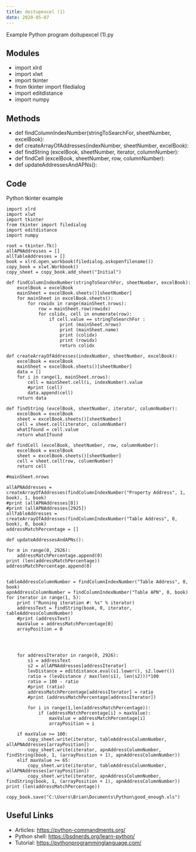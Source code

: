 ```yaml
---
title: doitupexcel (1)
date: 2020-05-07
---
```

Example Python program doitupexcel (1).py

## Modules

* import xlrd
* import xlwt
* import tkinter
* from tkinter import filedialog
* import editdistance
* import numpy

## Methods

* def findColumnIndexNumber(stringToSearchFor, sheetNumber, excelBook):
* def createArrayOfAddresses(indexNumber, sheetNumber, excelBook):
* def findString (excelBook, sheetNumber, iterator, columnNumber):
* def findCell (excelBook, sheetNumber, row, columnNumber):
* def updateAddressesAndAPNs():

## Code

Python tkinter example

    import xlrd
    import xlwt
    import tkinter
    from tkinter import filedialog
    import editdistance
    import numpy
    
    root = tkinter.Tk()
    allAPNAddresses = []
    allTableAddresses = []
    book = xlrd.open_workbook(filedialog.askopenfilename())
    copy_book = xlwt.Workbook()
    copy_sheet = copy_book.add_sheet("Initial")
    
    def findColumnIndexNumber(stringToSearchFor, sheetNumber, excelBook):
        excelBook = excelBook
        mainSheet = excelBook.sheets()[sheetNumber]
        for mainSheet in excelBook.sheets():
            for rowidx in range(mainSheet.nrows):
                row = mainSheet.row(rowidx)
                for colidx, cell in enumerate(row):
                    if cell.value == stringToSearchFor :
                        print (mainSheet.nrows)
                        print (mainSheet.name)
                        print (colidx)
                        print (rowidx)
                        return colidx
    
    def createArrayOfAddresses(indexNumber, sheetNumber, excelBook):
        excelBook = excelBook
        mainSheet = excelBook.sheets()[sheetNumber]
        data = []
        for i in range(1, mainSheet.nrows):
            cell = mainSheet.cell(i, indexNumber).value
            #print (cell)
            data.append(cell)
        return data
    
    def findString (excelBook, sheetNumber, iterator, columnNumber):
        excelBook = excelBook
        sheet = excelBook.sheets()[sheetNumber]
        cell = sheet.cell(iterator, columnNumber)
        whatIfound = cell.value
        return whatIfound
    
    def findCell (excelBook, sheetNumber, row, columnNumber):
        excelBook = excelBook
        sheet = excelBook.sheets()[sheetNumber]
        cell = sheet.cell(row, columnNumber)
        return cell
    
    #mainSheet.nrows
    
    allAPNAddresses = createArrayOfAddresses(findColumnIndexNumber("Property Address", 1, book), 1, book)
    #print (allAPNAddresses[0])
    #print (allAPNAddresses[2925])
    allTableAddresses = createArrayOfAddresses(findColumnIndexNumber("Table Address", 0, book), 0, book)
    addressMatchPercentage = []
    
    def updateAddressesAndAPNs():
    
    for m in range(0, 2926):
        addressMatchPercentage.append(0)
    print (len(addressMatchPercentage))
    addressMatchPercentage.append(0)
    
    
    tableAddressColumnNumber = findColumnIndexNumber("Table Address", 0, book)
    apnAddressColumnNumber = findColumnIndexNumber("Table APN", 0, book)
    for iterator in range(1, 5):
        print ("Running iteration #: %s" % iterator)
        addressText = findString(book, 0, iterator, tableAddressColumnNumber)
        #print (addressText)
        maxValue = addressMatchPercentage[0]
        arrayPosition = 0
    
    
    
    
        for addressIterator in range(0, 2926):
            s1 = addressText
            s2 = allAPNAddresses[addressIterator]
            levDistance = editdistance.eval(s1.lower(), s2.lower())
            ratio = (levDistance / max(len(s1), len(s2)))*100
            ratio = 100 - ratio
            #print (ratio)
            addressMatchPercentage[addressIterator] = ratio
            #print (addressMatchPercentage[addressIterator])
    
            for i in range(1,len(addressMatchPercentage)):
                if (addressMatchPercentage[i] > maxValue):
                    maxValue = addressMatchPercentage[i]
                    arrayPosition = i
    
        if maxValue >= 100:
            copy_sheet.write(iterator, tableAddressColumnNumber, allAPNAddresses[arrayPosition])
            copy_sheet.write(iterator, apnAddressColumnNumber, findString(book, 1, (arrayPosition + 1), apnAddressColumnNumber))
        elif maxValue >= 65:
            copy_sheet.write(iterator, tableAddressColumnNumber, allAPNAddresses[arrayPosition])
            copy_sheet.write(iterator, apnAddressColumnNumber, findString(book, 1, (arrayPosition + 1), apnAddressColumnNumber))
    print (len(addressMatchPercentage))
    
    copy_book.save("C:\Users\Brian\Documents\Python\good_enough.xls")
    

## Useful Links

- Articles: https://python-commandments.org/
- Python shell: https://bsdnerds.org/learn-python/
- Tutorial: https://pythonprogramminglanguage.com/
